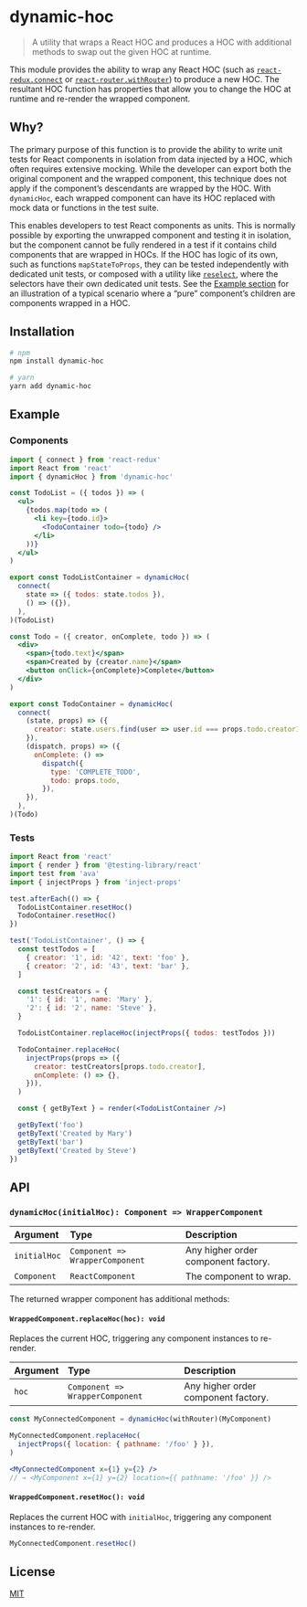 # dynamic-hoc

> A utility that wraps a React HOC and produces a HOC with additional methods to swap out the given HOC at runtime.

This module provides the ability to wrap any React HOC (such as [`react-redux.connect`](https://react-redux.js.org/api/connect) or [`react-router.withRouter`](https://reacttraining.com/react-router/core/api/withRouter)) to produce a new HOC. The resultant HOC function has properties that allow you to change the HOC at runtime and re-render the wrapped component.

## Why?

The primary purpose of this function is to provide the ability to write unit tests for React components in isolation from data injected by a HOC, which often requires extensive mocking. While the developer can export both the original component and the wrapped component, this technique does not apply if the component’s descendants are wrapped by the HOC. With `dynamicHoc`, each wrapped component can have its HOC replaced with mock data or functions in the test suite.

This enables developers to test React components as units. This is normally possible by exporting the unwrapped component and testing it in isolation, but the component cannot be fully rendered in a test if it contains child components that are wrapped in HOCs. If the HOC has logic of its own, such as functions `mapStateToProps`, they can be tested independently with dedicated unit tests, or composed with a utility like [`reselect`](https://github.com/reduxjs/reselect), where the selectors have their own dedicated unit tests. See the [Example section](#example) for an illustration of a typical scenario where a “pure” component’s children are components wrapped in a HOC.

## Installation

```sh
# npm
npm install dynamic-hoc

# yarn
yarn add dynamic-hoc
```

## Example

### Components

```jsx
import { connect } from 'react-redux'
import React from 'react'
import { dynamicHoc } from 'dynamic-hoc'

const TodoList = ({ todos }) => (
  <ul>
    {todos.map(todo => (
      <li key={todo.id}>
        <TodoContainer todo={todo} />
      </li>
    ))}
  </ul>
)

export const TodoListContainer = dynamicHoc(
  connect(
    state => ({ todos: state.todos }),
    () => ({}),
  ),
)(TodoList)

const Todo = ({ creator, onComplete, todo }) => (
  <div>
    <span>{todo.text}</span>
    <span>Created by {creator.name}</span>
    <button onClick={onComplete}>Complete</button>
  </div>
)

export const TodoContainer = dynamicHoc(
  connect(
    (state, props) => ({
      creator: state.users.find(user => user.id === props.todo.creatorId),
    }),
    (dispatch, props) => ({
      onComplete: () =>
        dispatch({
          type: 'COMPLETE_TODO',
          todo: props.todo,
        }),
    }),
  ),
)(Todo)
```

### Tests

```jsx
import React from 'react'
import { render } from '@testing-library/react'
import test from 'ava'
import { injectProps } from 'inject-props'

test.afterEach(() => {
  TodoListContainer.resetHoc()
  TodoContainer.resetHoc()
})

test('TodoListContainer', () => {
  const testTodos = [
    { creator: '1', id: '42', text: 'foo' },
    { creator: '2', id: '43', text: 'bar' },
  ]

  const testCreators = {
    '1': { id: '1', name: 'Mary' },
    '2': { id: '2', name: 'Steve' },
  }

  TodoListContainer.replaceHoc(injectProps({ todos: testTodos }))

  TodoContainer.replaceHoc(
    injectProps(props => ({
      creator: testCreators[props.todo.creator],
      onComplete: () => {},
    })),
  )

  const { getByText } = render(<TodoListContainer />)

  getByText('foo')
  getByText('Created by Mary')
  getByText('bar')
  getByText('Created by Steve')
})
```

## API

### `dynamicHoc(initialHoc): Component => WrapperComponent`

|Argument|Type|Description|
|:---|:---|:---|
|`initialHoc`|`Component => WrapperComponent`|Any higher order component factory.|
|`Component`|`ReactComponent`|The component to wrap.|

The returned wrapper component has additional methods:

#### `WrappedComponent.replaceHoc(hoc): void`

Replaces the current HOC, triggering any component instances to re-render.

|Argument|Type|Description|
|:---|:---|:---|
|`hoc`|`Component => WrapperComponent`|Any higher order component factory.|

```jsx
const MyConnectedComponent = dynamicHoc(withRouter)(MyComponent)

MyConnectedComponent.replaceHoc(
  injectProps({ location: { pathname: '/foo' } }),
)

<MyConnectedComponent x={1} y={2} />
// → <MyComponent x={1} y={2} location={{ pathname: '/foo' }} />
```

#### `WrappedComponent.resetHoc(): void`

Replaces the current HOC with `initialHoc`, triggering any component instances to re-render.

```jsx
MyConnectedComponent.resetHoc()
```

## License

[MIT](../../LICENSE)
